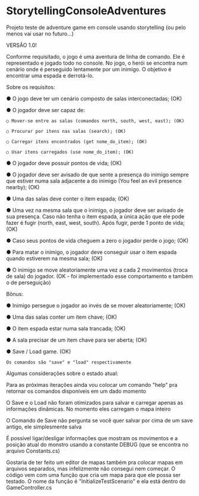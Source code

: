 # StorytellingConsoleAdventures
Projeto teste de adventure game em console usando storytelling (ou pelo menos vai usar no futuro...)

VERSÃO 1.0!

Conforme requisitado, o jogo é uma aventura de linha de comando. Ele é representado e jogado todo no console. No jogo, o herói se encontra num cenário onde é perseguido lentamente por um inimigo. O objetivo é encontrar uma espada e derrotá-lo.

Sobre os requisitos:

  ● O jogo deve ter um cenário composto de salas interconectadas; (OK)
  
  ● O jogador deve ser capaz de:
  
    ○ Mover-se entre as salas (comandos north, south, west, east); (OK)
    
    ○ Procurar por itens nas salas (search); (OK)
    
    ○ Carregar itens encontrados (get nome_do_item); (OK)
    
    ○ Usar itens carregados (use nome_do_item); (OK)
    
  ● O jogador deve possuir pontos de vida; (OK)
  
  ● O jogador deve ser avisado de que sente a presença do inimigo sempre que estiver numa sala adjacente a do inimigo (You feel an evil presence nearby); (OK) 
  
  ● Uma das salas deve conter o item espada; (OK)
  
  ● Uma vez na mesma sala que o inimigo, o jogador deve ser avisado de sua presença. Caso não tenha o item espada, a única ação que ele pode fazer é fugir (north, east, west, south). Após fugir, perde 1 ponto de vida; (OK)
  
  ● Caso seus pontos de vida cheguem a zero o jogador perde o jogo; (OK)
  
  ● Para matar o inimigo, o jogador deve conseguir usar o item espada quando estiverem na mesma sala; (OK)
  
  ● O inimigo se move aleatoriamente uma vez a cada 2 movimentos (troca de sala) do jogador. (OK - foi implementado esse comportamento e também o de perseguição)
  
Bônus:

  ● Inimigo persegue o jogador ao invés de se mover aleatoriamente; (OK)
  
  ● Uma das salas conter um item chave; (OK)
  
  ● O item espada estar numa sala trancada; (OK)
  
  ● A sala precisar de um item chave para ser aberta; (OK)
  
  ● Save / Load game. (OK)
  
    Os comandos são "save" e "load" respectivamente

Algumas considerações sobre o estado atual:

   Para as próximas iterações ainda vou colocar um comando "help" pra retornar os comandos disponíveis em um dado momento
   
   O Save e o Load não foram otimizados para salvar e carregar apenas as informações dinâmicas. No momento eles carregam o mapa inteiro
   
   O Comando de Save não pergunta se você quer salvar por cima de um save antigo, ele simplesmente salva
   
   É possível ligar/desligar informações que mostram os movimentos e a posição atual do monstro usando a constante DEBUG (que se encontra no arquivo Constants.cs)
   
   Gostaria de ter feito um editor de mapas também pra colocar mapas em arquivos separados, mas infelizmente não consegui nem começar. O código vem com uma função que cria um mapa para que ele possa ser testado. O nome da função é "InitializeTestScenario" e ela está dentro do GameController.cs
   
   
   
